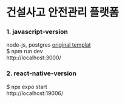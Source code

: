 # 건설사고 안전관리 플랫폼

### 1. javascript-version   
node-js, postgres
[original templat](https://themeselection.com/item/materio-free-vuetify-vuejs-laravel-admin-template/)    
$ npm run dev    
http://localhost:3000/    
     
### 2. react-native-version    
$ npx expo start     
http://localhost:19006/     
